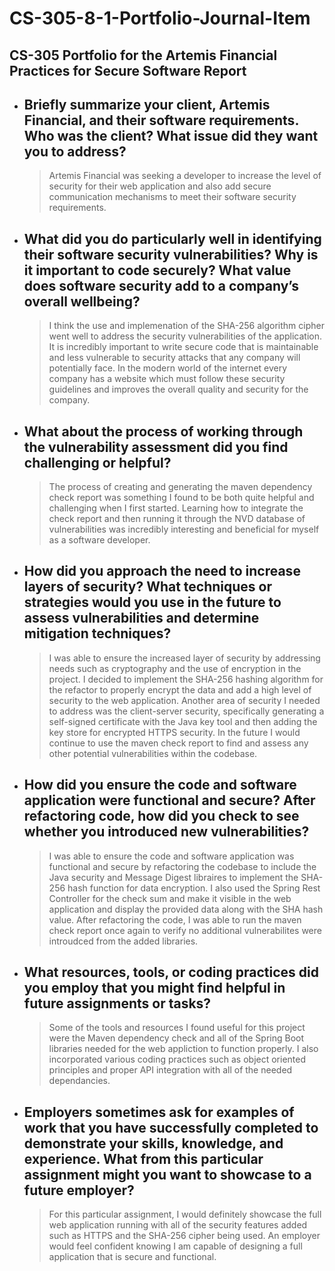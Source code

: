 # CS-305-8-1-Portfolio-Journal-Item
## CS-305 Portfolio for the Artemis Financial Practices for Secure Software Report


- ## Briefly summarize your client, Artemis Financial, and their software requirements. Who was the client? What issue did they want you to address?
     > Artemis Financial was seeking a developer to increase the level of security for their web application and also add secure communication mechanisms to meet their software security requirements.

- ## What did you do particularly well in identifying their software security vulnerabilities? Why is it important to code securely? What value does software security add to a company’s overall wellbeing?

     > I think the use and implemenation of the SHA-256 algorithm cipher went well to address the security vulnerabilities of the application. It is incredibly important to write secure code that is maintainable and less vulnerable to security attacks that any company will potentially face. In the modern world of the internet every company has a website which must follow these security guidelines and improves the overall quality and security for the company. 

- ## What about the process of working through the vulnerability assessment did you find challenging or helpful?

     > The process of creating and generating the maven dependency check report was something I found to be both quite helpful and challenging when I first started. Learning how to integrate the check report and then running it through the NVD database of vulnerabilities was incredibly interesting and beneficial for myself as a software developer. 

- ## How did you approach the need to increase layers of security? What techniques or strategies would you use in the future to assess vulnerabilities and determine mitigation techniques?

     > I was able to ensure the increased layer of security by addressing needs such as cryptography and the use of encryption in the project. I decided to implement the SHA-256 hashing algorithm for the refactor to properly encrypt the data and add a high level of security to the web application. Another area of security I needed to address was the client-server security, specifically generating a self-signed certificate with the Java key tool and then adding the key store for encrypted HTTPS security. In the future I would continue to use the maven check report to find and assess any other potential vulnerabilities within the codebase.

- ## How did you ensure the code and software application were functional and secure? After refactoring code, how did you check to see whether you introduced new vulnerabilities?

     > I was able to ensure the code and software application was functional and secure by refactoring the codebase to include the Java security and Message Digest libraires to implement the SHA-256 hash function for data encryption. I also used the Spring Rest Controller for the check sum and make it visible in the web application and display the provided data along with the SHA hash value. After refactoring the code, I was able to run the maven check report once again to verify no additional vulnerabilites were introudced from the added libraries. 

- ## What resources, tools, or coding practices did you employ that you might find helpful in future assignments or tasks?

     > Some of the tools and resources I found useful for this project were the Maven dependency check and all of the Spring Boot libraries needed for the web appliction to function properly. I also incorporated various coding practices such as object oriented principles and proper API integration with all of the needed dependancies. 

- ## Employers sometimes ask for examples of work that you have successfully completed to demonstrate your skills, knowledge, and experience. What from this particular assignment might you want to showcase to a future employer?

     > For this particular assignment, I would definitely showcase the full web application running with all of the security features added such as HTTPS and the SHA-256 cipher being used. An employer would feel confident knowing I am capable of designing a full application that is secure and functional.

